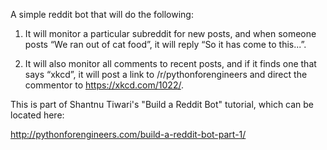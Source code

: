 A simple reddit bot that will do the following:

1. It will monitor a particular subreddit for new posts, and when someone posts “We ran out of cat food”, it will reply “So it has come to this...”.

2. It will also monitor all comments to recent posts, and if it finds one that says “xkcd”, it will post a link to /r/pythonforengineers and direct the commentor to https://xkcd.com/1022/.

This is part of Shantnu Tiwari's "Build a Reddit Bot" tutorial, which can be located here:

http://pythonforengineers.com/build-a-reddit-bot-part-1/
